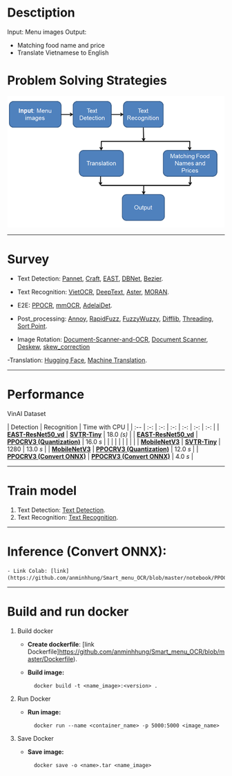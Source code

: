 # Desctiption
Input: Menu images
Output: 
- Matching food name and price
- Translate Vietnamese to English

# Problem Solving Strategies

![](./images/Strategies.png)

---

# Survey
- Text Detection: [Pannet](https://github.com/WenmuZhou/PAN.pytorch), [Craft](https://github.com/clovaai/CRAFT-pytorch), [EAST](https://github.com/argman/EAST), [DBNet](https://github.com/phamdinhkhanh/general_ocr/blob/main/configs/textdet/dbnet/README.md), [Bezier](https://github.com/Yuliang-Liu/bezier_curve_text_spotting).

- Text Recognition: [VietOCR](https://github.com/pbcquoc/vietocr), [DeepText](https://github.com/clovaai/deep-text-recognition-benchmark), [Aster](https://github.com/bgshih/aster), [MORAN](https://github.com/Canjie-Luo/MORAN_v2).

- E2E: [PPOCR](https://github.com/PaddlePaddle/PaddleOCR), [mmOCR](https://github.com/open-mmlab/mmocr), [AdelaiDet](https://github.com/aim-uofa/AdelaiDet).

- Post_processing: [Annoy](https://github.com/spotify/annoy), [
RapidFuzz](https://github.com/maxbachmann/RapidFuzz?fbclid=IwAR0HffzFqj1WiUuXYITxFcxbZBokBKQmySXtiyaMYVk3E474GGIw2rZ569I), [FuzzyWuzzy](https://www.geeksforgeeks.org/fuzzywuzzy-python-library/), [Difflib](https://iq.opengenus.org/difflib-module-in-python/?fbclid=IwAR304LkvfwFGjzEQctCPJU4MW4bkHnzNw7MqULiuHYQpv8q7HFRrDy3_34k#:~:text=get_close_matches.%20Another%20simple%20yet%20powerful%20tool%20in%20difflib,function%20works%20like%20this%3A%20get_close_matches%28target_word%2C%20list_of_possibilities%2C%20n%3Dresult_limit%2C%20cutoff%29), [Threading](https://realpython.com/intro-to-python-threading/?fbclid=IwAR0WLMA-vz44Mzcv1ahdZpxlAtY2NjizfVntPTODkOV4n_x_s89MoJcr2oA), [Sort Point](https://dev-qa.com/2040644/the-best-way-to-sort-points-in-2d-by-table).

- Image Rotation: [Document-Scanner-and-OCR](https://github.com/ankitshaw/Document-Scanner-and-OCR), [Document Scanner](https://github.com/MrGrayCode/OpenCV-Projects/tree/master/Document%20Scanner), [Deskew](https://github.com/sbrunner/deskew), [skew_correction](https://github.com/prajwalmylar/skew_correction)

-Translation: [Hugging Face](https://github.com/huggingface/transformers?fbclid=IwAR03bGv-MoW9haC7LWIO5-i35q8hYCBVUWNbFl2NaTG8qI6ZT61Dpd5PPT4), [Machine Translation](https://github.com/3ba2ii/Machine-Translation-NLP).

---

# Performance

VinAI Dataset

| Detection | Recognition | Time with CPU |
| :-- | :-: | :-: | :-: | :-: | :-: | :-: |
| [**EAST-ResNet50_vd**](https://github.com/PaddlePaddle/PaddleOCR/blob/release/2.6/configs/det/det_r50_vd_east.yml) | [**SVTR-Tiny**](https://github.com/PaddlePaddle/PaddleOCR/blob/release/2.6/configs/rec/rec_svtrnet.yml) | 18.0 *(s)* |
| [**EAST-ResNet50_vd**](https://github.com/PaddlePaddle/PaddleOCR/blob/release/2.6/configs/det/det_r50_vd_east.yml) | [**PPOCRV3 (Quantization)**](https://github.com/PaddlePaddle/PaddleOCR/blob/release/2.6/configs/rec/PP-OCRv3/en_PP-OCRv3_rec.yml) | 16.0 *s* |
|  |  |  |  |  |  |  |
| [**MobileNetV3**](https://github.com/PaddlePaddle/PaddleOCR/blob/release/2.6/configs/det/det_mv3_east.yml) | [**SVTR-Tiny**](https://github.com/PaddlePaddle/PaddleOCR/blob/release/2.6/configs/rec/rec_svtrnet.yml) | 1280 | 13.0 *s* |
| [**MobileNetV3**](https://github.com/PaddlePaddle/PaddleOCR/blob/release/2.6/configs/det/det_mv3_east.yml) | [**PPOCRV3 (Quantization)**](https://github.com/PaddlePaddle/PaddleOCR/blob/release/2.6/configs/rec/PP-OCRv3/en_PP-OCRv3_rec.yml) | 12.0 *s* |
| [**PPOCRV3 (Convert ONNX)**](https://github.com/PaddlePaddle/PaddleOCR/blob/release/2.6/configs/det/ch_PP-OCRv3/ch_PP-OCRv3_det_student.yml) | [**PPOCRV3 (Convert ONNX)**](https://github.com/PaddlePaddle/PaddleOCR/blob/release/2.6/configs/rec/PP-OCRv3/en_PP-OCRv3_rec.yml) | 4.0 *s* |

---

# Train model
1. Text Detection: [Text Detection](https://github.com/anminhhung/Smart_menu_OCR/blob/master/notebook/PPOCR_Detection.ipynb). 
2. Text Recognition: [Text Recognition](https://github.com/anminhhung/Smart_menu_OCR/blob/master/notebook/PPOCR_Recognition.ipynb). 

---

# Inference (Convert ONNX): 
    - Link Colab: [link](https://github.com/anminhhung/Smart_menu_OCR/blob/master/notebook/PPOCR_Inference.ipynb). 

---

# Build and run docker
1. Build docker
    - **Create dockerfile**: [link Dockerfile]https://github.com/anminhhung/Smart_menu_OCR/blob/master/Dockerfile).
    - **Build image:**

            docker build -t <name_image>:<version> .

2. Run Docker

    - **Run image:**
            
            docker run --name <container_name> -p 5000:5000 <image_name>

3. Save Docker

    - **Save image:**

            docker save -o <name>.tar <name_image>

